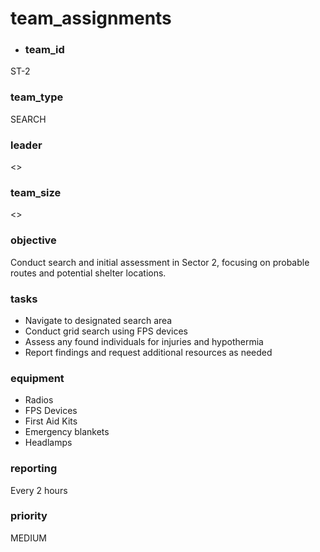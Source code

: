 # team_assignments
- ### team_id
ST-2
### team_type
SEARCH
### leader
<>
### team_size
<>
### objective
Conduct search and initial assessment in Sector 2, focusing on probable routes and potential shelter locations.
### tasks
- Navigate to designated search area
- Conduct grid search using FPS devices
- Assess any found individuals for injuries and hypothermia
- Report findings and request additional resources as needed
### equipment
- Radios
- FPS Devices
- First Aid Kits
- Emergency blankets
- Headlamps
### reporting
Every 2 hours
### priority
MEDIUM
